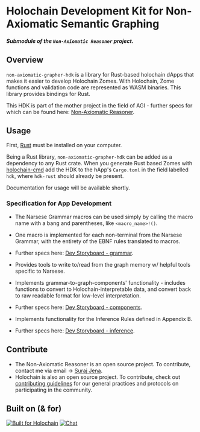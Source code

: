 # Holochain Development Kit for Non-Axiomatic Semantic Graphing
##### Submodule of the `Non-Axiomatic Reasoner` project.

## Overview
`non-axiomatic-grapher-hdk` is a library for Rust-based holochain dApps that makes it easier to develop Holochain Zomes. With Holochain, Zome functions and validation code are represented as WASM binaries. This library provides bindings for Rust.

This HDK is part of the mother project in the field of AGI - further specs for which can be found here: [Non-Axiomatic Reasoner](https://hackmd.io/c/SyoJjvM0X/%2FpjnXpL-OTq--ctgVEQ-vXQ).

## Usage
First, [Rust](https://www.rust-lang.org/en-US/install.html) must be installed on your computer.

Being a Rust library, `non-axiomatic-grapher-hdk` can be added as a dependency to any Rust crate. When you generate Rust based Zomes with [holochain-cmd](https://github.com/holochain/holochain-cmd) add the HDK to the hApp's `Cargo.toml` in the field labelled `hdk`, where `hdk-rust` should already be present.

Documentation for usage will be available shortly.

### Specification for App Development
 - The Narsese Grammar macros can be used simply by calling the macro name with a bang and parentheses, like `<macro_name>!()`. 
  - One macro is implemented for each non-terminal from the Narsese Grammar, with the entirety of the EBNF rules translated to macros.
  - Further specs here: [Dev Storyboard - grammar](https://hackmd.io/hHe_QQUqTTet5k2KbUN5tw).
   
 - Provides tools to write to/read from the graph memory w/ helpful tools specific to Narsese.
 - Implements grammar-to-graph-components' functionality - includes functions to convert to Holochain-interpretable data, and convert back to raw readable format for low-level interpretation.
  - Further specs here: [Dev Storyboard - components](https://hackmd.io/c8JwTvlqQ2mIbl3I7mtdKw).
   
 - Implements functionality for the Inference Rules defined in Appendix B. 
  - Further specs here: [Dev Storyboard - inference](https://hackmd.io/6cRTtOFsT3O1EC_RO-4luA).
  
## Contribute
 - The Non-Axiomatic Reasoner is an open source project. To contribute, contact me via email -> [Suraj Jena](jena.suraj.k@gmail.com).
 - Holochain is also an open source project. To contribute, check out [contributing guidelines](https://github.com/holochain/org/blob/master/CONTRIBUTING.md) for our general practices and protocols on participating in the community.

## Built on (& for)

[![Built for Holochain](https://holochain.org/assets/images/holochain/Holochain_logo.png)](http://holochain.org/)
[![Chat](https://img.shields.io/badge/chat-chat%2eholochain%2enet-blue.svg?style=flat-square)](https://chat.holochain.net)
